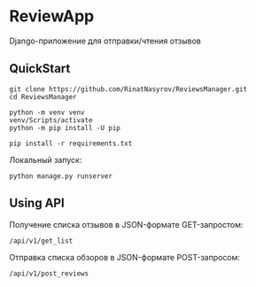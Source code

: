 # ReviewApp
Django-приложение для отправки/чтения отзывов
## QuickStart
```
git clone https://github.com/RinatNasyrov/ReviewsManager.git
cd ReviewsManager

python -m venv venv
venv/Scripts/activate
python -m pip install -U pip

pip install -r requirements.txt
```
Локальный запуск:
```
python manage.py runserver
```
## Using API
Получение списка отзывов в JSON-формате GET-запростом:
```
/api/v1/get_list
```
Отправка списка обзоров в JSON-формате POST-запросом:
```
/api/v1/post_reviews
```